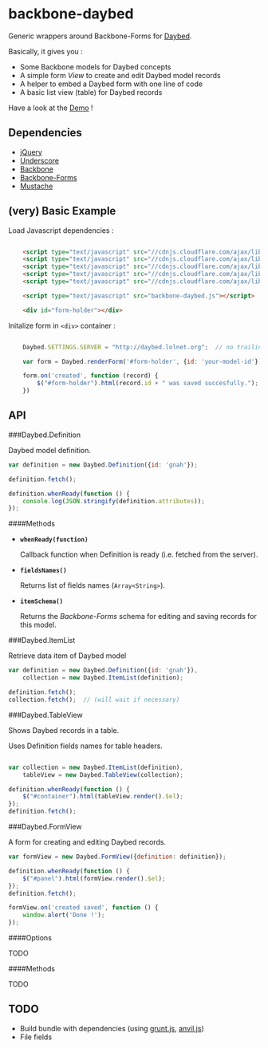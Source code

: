 backbone-daybed
===============

Generic wrappers around Backbone-Forms for [Daybed](http://github.com/spiral-project/daybed).

Basically, it gives you :

* Some Backbone models for Daybed concepts
* A simple form *View* to create and edit Daybed model records
* A helper to embed a Daybed form with one line of code
* A basic list view (table) for Daybed records

Have a look at the [Demo](http://spiral-project.github.io/backbone-daybed/) !


Dependencies
------------

* [jQuery](http://jquery.com)
* [Underscore](http://underscorejs.org)
* [Backbone](http://backbonejs.org)
* [Backbone-Forms](https://github.com/powmedia/backbone-forms#readme)
* [Mustache](http://mustache.github.io/)


(very) Basic Example
--------------------

Load Javascript dependencies :

```html

    <script type="text/javascript" src="//cdnjs.cloudflare.com/ajax/libs/jquery/1.8.3/jquery.min.js"></script>
    <script type="text/javascript" src="//cdnjs.cloudflare.com/ajax/libs/underscore.js/1.4.2/underscore-min.js"></script>
    <script type="text/javascript" src="//cdnjs.cloudflare.com/ajax/libs/backbone.js/1.0.0/backbone-min.js"></script>
    <script type="text/javascript" src="//cdnjs.cloudflare.com/ajax/libs/backbone-forms/0.12.0/backbone-forms.min.js"></script>
    <script type="text/javascript" src="//cdnjs.cloudflare.com/ajax/libs/mustache.js/0.7.0/mustache.min.js"></script>

    <script type="text/javascript" src="backbone-daybed.js"></script>

    <div id="form-holder"></div>
```

Initalize form in ``<div>`` container :

```javascript

    Daybed.SETTINGS.SERVER = "http://daybed.lolnet.org";  // no trailing slash

    var form = Daybed.renderForm('#form-holder', {id: 'your-model-id'});

    form.on('created', function (record) {
        $("#form-holder").html(record.id + " was saved succesfully.");
    })

```


API
---


###Daybed.Definition

Daybed model definition.

```js
var definition = new Daybed.Definition({id: 'gnah'});

definition.fetch();

definition.whenReady(function () {
    console.log(JSON.stringify(definition.attributes));
});
```

####Methods

- **`whenReady(function)`**

  Callback function when Definition is ready (i.e. fetched from the server).

- **`fieldsNames()`**

  Returns list of fields names (`Array<String>`).

- **`itemSchema()`**

  Returns the *Backbone-Forms* schema for editing and saving records for this
  model.


###Daybed.ItemList

Retrieve data item of Daybed model

```js
var definition = new Daybed.Definition({id: 'gnah'}),
    collection = new Daybed.ItemList(definition);

definition.fetch();
collection.fetch();  // (will wait if necessary)
```

###Daybed.TableView

Shows Daybed records in a table.

Uses Definition fields names for table headers.

```js

var collection = new Daybed.ItemList(definition),
    tableView = new Daybed.TableView(collection);

definition.whenReady(function () {
    $("#container").html(tableView.render().$el);
});
definition.fetch();
```

###Daybed.FormView

A form for creating and editing Daybed records.

```js
var formView = new Daybed.FormView({definition: definition});

definition.whenReady(function () {
    $("#panel").html(formView.render().$el);
});
definition.fetch();

formView.on('created saved', function () {
    window.alert('Done !');
});
```

####Options

TODO

####Methods

TODO


TODO
----

* Build bundle with dependencies (using [grunt.js](http://gruntjs.com/), [anvil.js](http://anviljs.com/))
* File fields